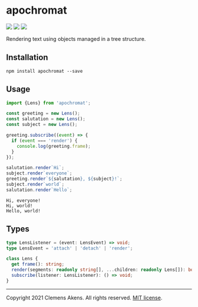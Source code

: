 # apochromat

[![][ci-badge]][ci-link] [![][version-badge]][version-link]
[![][license-badge]][license-link]

[ci-badge]: https://github.com/clebert/apochromat/workflows/CI/badge.svg
[ci-link]: https://github.com/clebert/apochromat
[version-badge]: https://badgen.net/npm/v/apochromat
[version-link]: https://www.npmjs.com/package/apochromat
[license-badge]: https://badgen.net/npm/license/apochromat
[license-link]: https://github.com/clebert/apochromat/blob/master/LICENSE.md

Rendering text using objects managed in a tree structure.

## Installation

```
npm install apochromat --save
```

## Usage

```js
import {Lens} from 'apochromat';

const greeting = new Lens();
const salutation = new Lens();
const subject = new Lens();

greeting.subscribe((event) => {
  if (event === 'render') {
    console.log(greeting.frame);
  }
});

salutation.render`Hi`;
subject.render`everyone`;
greeting.render`${salutation}, ${subject}!`;
subject.render`world`;
salutation.render`Hello`;
```

```
Hi, everyone!
Hi, world!
Hello, world!
```

## Types

```ts
type LensListener = (event: LensEvent) => void;
type LensEvent = 'attach' | 'detach' | 'render';

class Lens {
  get frame(): string;
  render(segments: readonly string[], ...children: readonly Lens[]): boolean;
  subscribe(listener: LensListener): () => void;
}
```

---

Copyright 2021 Clemens Akens. All rights reserved.
[MIT license](https://github.com/clebert/apochromat/blob/master/LICENSE.md).
